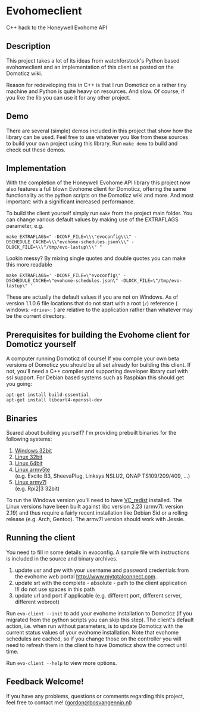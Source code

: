 # Evohomeclient

C++ hack to the Honeywell Evohome API

## Description

This project takes a lot of its ideas from watchforstock's Python based evohomeclient and an implementation of this client as posted on the Domoticz wiki.

Reason for redeveloping this in C++ is that I run Domoticz on a rather tiny machine and Python is quite heavy 
on resources. And slow. Of course, if you like the lib you can use it for any other project.

## Demo

There are several (simple) demos included in this project that show how the library can be used. Feel free to use whatever you like from these sources to build your own project using this library. Run ` make demo ` to build and check out these demos.

## Implementation

With the completion of the Honeywell Evohome API library this project now also features a full blown Evohome client for Domoticz, offering the same functionality as the python scripts on the Domoticz wiki and more. And most important: with a significant increased performance.

To build the client yourself simply run ` make ` from the project main folder. You can change various default values by making use of the EXTRAFLAGS parameter, e.g.

    make EXTRAFLAGS=" -DCONF_FILE=\\\"evoconfig\\\" -DSCHEDULE_CACHE=\\\"evohome-schedules.json\\\" -DLOCK_FILE=\\\"/tmp/evo-lastup\\\" "

Lookin messy? By mixing single quotes and double quotes you can make this more readable

    make EXTRAFLAGS=' -DCONF_FILE=\"evoconfig\" -DSCHEDULE_CACHE=\"evohome-schedules.json\" -DLOCK_FILE=\"/tmp/evo-lastup\" '

These are actually the default values if you are not on Windows. As of version 1.1.0.6 file locations that do not start with a root (` / `) reference ( windows: ` <drive>: ` ) are relative to the application rather than whatever may be the current directory.


## Prerequisites for building the Evohome client for Domoticz yourself

A computer running Domoticz of course! If you compile your own beta versions of Domoticz you should be all set already for building this client. If not, you'll need a C++ compiler and supporting developer library curl with ssl support. For Debian based systems such as Raspbian this should get you going:

    apt-get install build-essential
    apt-get install libcurl4-openssl-dev


## Binaries

Scared about building yourself? I'm providing prebuilt binaries for the following systems:

1. [Windows 32bit]( ../../releases/download/1.4.0/evo-client-win-x86-1.4.0.zip )
1. [Linux 32bit]( ../../releases/download/1.4.0/evo-client-linux-x86-1.4.0.tar.gz )
1. [Linux 64bit]( ../../releases/download/1.4.0/evo-client-linux-x64-1.4.0.tar.gz )
1. [Linux armv5te]( ../../releases/download/1.4.0/evo-client-linux-armv5te-1.4.0.tar.gz )<br>
(e.g. Excito B3, SheevaPlug, Linksys NSLU2, QNAP TS109/209/409, ...)
1. [Linux armv7l]( ../../releases/download/1.4.0/evo-client-linux-armv7l-1.4.0.tar.gz )<br>
(e.g. Rpi2|3 32bit)

To run the Windows version you'll need to have [VC_redist]( https://www.microsoft.com/en-us/download/details.aspx?id=48145 ) installed. The Linux versions have been built against libc version 2.23 (armv7l: version 2.19) and thus require a fairly recent installation like Debian Sid or a rolling release (e.g. Arch, Gentoo). The armv7l version should work with Jessie.


## Running the client

You need to fill in some details in evoconfig. A sample file with instructions is included in the source and binary archives.

1. update usr and pw with your username and password credentials from the evohome web portal http://www.mytotalconnect.com.
1. update srt with the complete - absolute - path to the client application<br>!!! do not use spaces in this path
1. update url and port if applicable (e.g. different port, different server, different webroot)

Run ` evo-client --init ` to add your evohome installation to Domoticz (if you migrated from the python scripts you can skip this step). The client's default action, i.e. when run without parameters, is to update Domoticz with the current status values of your evohome installation. Note that evohome schedules are cached, so if you change those on the controller you will need to refresh them in the client to have Domoticz show the correct until time.<br>

Run ` evo-client --help ` to view more options.

## Feedback Welcome!

If you have any problems, questions or comments regarding this project, feel free to contact me! (gordon@bosvangennip.nl)

